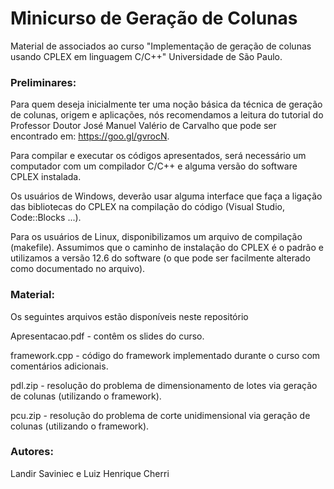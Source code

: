 # Minicurso de Geração de Colunas

Material de associados ao curso "Implementação de geração de colunas usando CPLEX em linguagem C/C++"
Universidade de São Paulo.

### Preliminares:

Para quem deseja inicialmente ter uma noção básica da técnica de geração de colunas, origem e aplicações, nós recomendamos a leitura do tutorial do Professor Doutor José Manuel Valério de Carvalho que pode ser encontrado em: https://goo.gl/gvrocN.

Para compilar e executar os códigos apresentados, será necessário um computador com um compilador C/C++ e alguma versão do software CPLEX instalada.

Os usuários de Windows, deverão usar alguma interface que faça a ligação das bibliotecas do CPLEX na compilação do código (Visual Studio, Code::Blocks ...).

Para os usuários de Linux, disponibilizamos um arquivo de compilação (makefile). Assumimos que o caminho de instalação do CPLEX é o padrão e utilizamos a versão 12.6 do software (o que pode ser facilmente alterado como documentado no arquivo).

### Material:

Os seguintes arquivos estão disponíveis neste repositório 

Apresentacao.pdf - contêm  os slides do curso.

framework.cpp - código do  framework implementado durante o curso com comentários adicionais.

pdl.zip - resolução do problema de dimensionamento de lotes via geração de colunas (utilizando o framework).

pcu.zip - resolução do problema de corte unidimensional via geração de colunas (utilizando o framework).





### Autores: 
Landir Saviniec e Luiz Henrique Cherri
